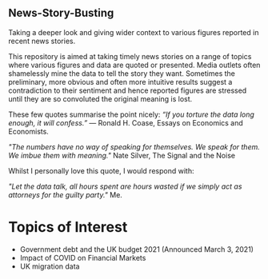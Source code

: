 ## News-Story-Busting
Taking a deeper look and giving wider context to various figures reported in recent news stories.

This repository is aimed at taking timely news stories on a range of topics where various figures and data are quoted or presented. Media outlets often shamelessly mine the data to tell the story they want. Sometimes the preliminary, more obvious and often more intuitive results suggest a contradiction to their sentiment and hence reported figures are stressed until they are so convoluted the original meaning is lost.

These few quotes summarise the point nicely:
*“If you torture the data long enough, it will confess.”*
― Ronald H. Coase, Essays on Economics and Economists.

*"The numbers have no way of speaking for themselves. We speak for them. We imbue them with meaning."*
Nate Silver, The Signal and the Noise

Whilst I personally love this quote, I would respond with:

*"Let the data talk, all hours spent are hours wasted if we simply act as attorneys for the guilty party."*
Me.

# Topics of Interest
- Government debt and the UK budget 2021 (Announced March 3, 2021)
- Impact of COVID on Financial Markets
- UK migration data
